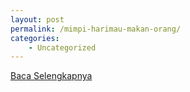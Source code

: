 ```yaml
---
layout: post
permalink: /mimpi-harimau-makan-orang/
categories:
    - Uncategorized
---
```


[Baca Selengkapnya](/06)